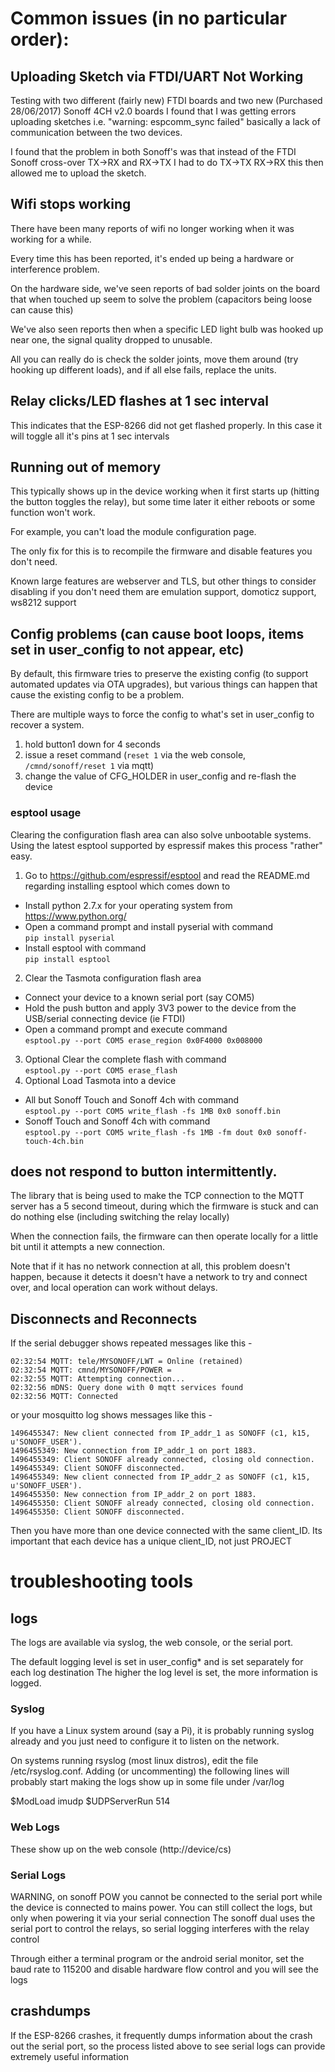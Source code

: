# Common issues (in no particular order):

## Uploading Sketch via FTDI/UART Not Working

Testing with two different (fairly new) FTDI boards and two new (Purchased 28/06/2017) Sonoff 4CH v2.0 boards I found that I was getting errors uploading sketches i.e. "warning: espcomm_sync failed" basically a lack of communication between the two devices.

I found that the problem in both Sonoff's was that instead of the FTDI Sonoff cross-over TX->RX and RX->TX I had to do 
TX->TX RX->RX this then allowed me to upload the sketch.

## Wifi stops working
There have been many reports of wifi no longer working when it was working for a while.

Every time this has been reported, it's ended up being a hardware or interference problem.

On the hardware side, we've seen reports of bad solder joints on the board that when touched up seem to solve the problem (capacitors being loose can cause this)

We've also seen reports then when a specific LED light bulb was hooked up near one, the signal quality dropped to unusable.

All you can really do is check the solder joints, move them around (try hooking up different loads), and if all else fails, replace the units.

## Relay clicks/LED flashes at 1 sec interval
This indicates that the ESP-8266 did not get flashed properly. In this case it will toggle all it's pins at 1 sec intervals

## Running out of memory
This typically shows up in the device working when it first starts up (hitting the button toggles the relay), but some time later it either reboots or some function won't work.

For example, you can't load the module configuration page.

The only fix for this is to recompile the firmware and disable features you don't need.

Known large features are webserver and TLS, but other things to consider disabling if you don't need them are emulation support, domoticz support, ws8212 support

## Config problems (can cause boot loops, items set in user_config to not appear, etc)
By default, this firmware tries to preserve the existing config (to support automated updates via OTA upgrades), but various things can happen that cause the existing config to be a problem.

There are multiple ways to force the config to what's set in user_config to recover a system.

1. hold button1 down for 4 seconds
1. issue a reset command (``reset 1`` via the web console, ``/cmnd/sonoff/reset 1`` via mqtt)
1. change the value of CFG_HOLDER in user_config and re-flash the device

### esptool usage
Clearing the configuration flash area can also solve unbootable systems. Using the latest esptool supported by espressif makes this process "rather" easy.

1. Go to https://github.com/espressif/esptool and read the README.md regarding installing esptool which comes down to
  - Install python 2.7.x for your operating system from https://www.python.org/
  - Open a command prompt and install pyserial with command<br/> ``pip install pyserial``
  - Install esptool with command<br/> ``pip install esptool``
2. Clear the Tasmota configuration flash area
  - Connect your device to a known serial port (say COM5)
  - Hold the push button and apply 3V3 power to the device from the USB/serial connecting device (ie FTDI)
  - Open a command prompt and execute command<br/> ``esptool.py --port COM5 erase_region 0x0F4000 0x008000``
3. Optional Clear the complete flash with command<br/> ``esptool.py --port COM5 erase_flash``
4. Optional Load Tasmota into a device
  - All but Sonoff Touch and Sonoff 4ch with command<br/> ``esptool.py --port COM5 write_flash -fs 1MB 0x0 sonoff.bin``
  - Sonoff Touch and Sonoff 4ch with command<br/> ``esptool.py --port COM5 write_flash -fs 1MB -fm dout 0x0 sonoff-touch-4ch.bin``

## does not respond to button intermittently.
The library that is being used to make the TCP connection to the MQTT server has a 5 second timeout, during which the firmware is stuck and can do nothing else (including switching the relay locally)

When the connection fails, the firmware can then operate locally for a little bit until it attempts a new connection.

Note that if it has no network connection at all, this problem doesn't happen, because it detects it doesn't have a network to try and connect over, and local operation can work without delays.

## Disconnects and Reconnects

If the serial debugger shows repeated messages like this -
```
02:32:54 MQTT: tele/MYSONOFF/LWT = Online (retained)
02:32:54 MQTT: cmnd/MYSONOFF/POWER = 
02:32:55 MQTT: Attempting connection...
02:32:56 mDNS: Query done with 0 mqtt services found
02:32:56 MQTT: Connected
```
or your mosquitto log shows messages like this -
```
1496455347: New client connected from IP_addr_1 as SONOFF (c1, k15, u'SONOFF_USER').
1496455349: New connection from IP_addr_1 on port 1883.
1496455349: Client SONOFF already connected, closing old connection.
1496455349: Client SONOFF disconnected.
1496455349: New client connected from IP_addr_2 as SONOFF (c1, k15, u'SONOFF_USER').
1496455350: New connection from IP_addr_2 on port 1883.
1496455350: Client SONOFF already connected, closing old connection.
1496455350: Client SONOFF disconnected.
```
Then you have more than one device connected with the same client_ID. Its important that each device has a unique client_ID, not just PROJECT

# troubleshooting tools
## logs
The logs are available via syslog, the web console, or the serial port.

The default logging level is set in user_config* and is set separately for each log destination
The higher the log level is set, the more information is logged.

### Syslog
If you have a Linux system around (say a Pi), it is probably running syslog already and you just need to configure it to listen on the network.

On systems running rsyslog (most linux distros), edit the file /etc/rsyslog.conf. Adding (or uncommenting) the following lines will probably start making the logs show up in some file under /var/log

$ModLoad imudp
$UDPServerRun 514
### Web Logs
These show up on the web console (http://device/cs)
### Serial Logs
WARNING, on sonoff POW you cannot be connected to the serial port while the device is connected to mains power. You can still collect the logs, but only when powering it via your serial connection
The sonoff dual uses the serial port to control the relays, so serial logging interferes with the relay control

Through either a terminal program or the android serial monitor, set the baud rate to 115200 and disable hardware flow control and you will see the logs

## crashdumps
If the ESP-8266 crashes, it frequently dumps information about the crash out the serial port, so the process listed above to see serial logs can provide extremely useful information